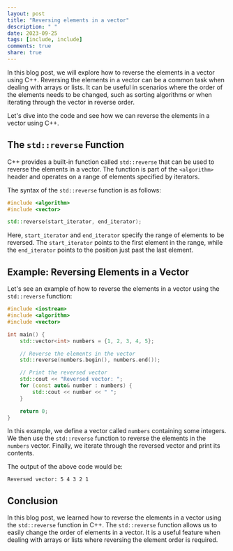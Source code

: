 ```yaml
---
layout: post
title: "Reversing elements in a vector"
description: " "
date: 2023-09-25
tags: [include, include]
comments: true
share: true
---
```


In this blog post, we will explore how to reverse the elements in a vector using C++. Reversing the elements in a vector can be a common task when dealing with arrays or lists. It can be useful in scenarios where the order of the elements needs to be changed, such as sorting algorithms or when iterating through the vector in reverse order.

Let's dive into the code and see how we can reverse the elements in a vector using C++.

## The `std::reverse` Function

C++ provides a built-in function called `std::reverse` that can be used to reverse the elements in a vector. The function is part of the `<algorithm>` header and operates on a range of elements specified by iterators.

The syntax of the `std::reverse` function is as follows:

```cpp
#include <algorithm>
#include <vector>

std::reverse(start_iterator, end_iterator);
```

Here, `start_iterator` and `end_iterator` specify the range of elements to be reversed. The `start_iterator` points to the first element in the range, while the `end_iterator` points to the position just past the last element.

## Example: Reversing Elements in a Vector

Let's see an example of how to reverse the elements in a vector using the `std::reverse` function:

```cpp
#include <iostream>
#include <algorithm>
#include <vector>

int main() {
    std::vector<int> numbers = {1, 2, 3, 4, 5};

    // Reverse the elements in the vector
    std::reverse(numbers.begin(), numbers.end());

    // Print the reversed vector
    std::cout << "Reversed vector: ";
    for (const auto& number : numbers) {
        std::cout << number << " ";
    }

    return 0;
}
```

In this example, we define a vector called `numbers` containing some integers. We then use the `std::reverse` function to reverse the elements in the `numbers` vector. Finally, we iterate through the reversed vector and print its contents.

The output of the above code would be:

```
Reversed vector: 5 4 3 2 1
```

## Conclusion

In this blog post, we learned how to reverse the elements in a vector using the `std::reverse` function in C++. The `std::reverse` function allows us to easily change the order of elements in a vector. It is a useful feature when dealing with arrays or lists where reversing the element order is required.